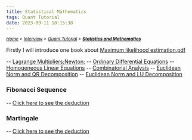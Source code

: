 ```yaml
---
title: Statistical Mathematics
tags: Quant Tutorial
date: 2023-09-11 10:15:38
---
```

*<small>[Home](/Home/index.html) > [Interview](/tags/Interview/index.html) > [Quant Tutorial](/2023/09/11/Interview/Quant-Tutorial/Quant-Tutorial/index.html) > **[Statistics and Mathematics](/2023/09/11/Interview/Quant-Tutorial/Statistics-and-Mathematics/index.html)</small>***

Firstly I will introduce one book about [Maximum likelihood estimation.pdf](/pdf/Milk-and-Cola-Economics..pdf) 

<head>
    <script type="text/javascript" async
        src="https://cdnjs.cloudflare.com/ajax/libs/mathjax/2.7.7/MathJax.js?config=TeX-MML-AM_CHTML">
    </script>
</head>

-- [Lagrange Multipliers;Newton;](https://s2.loli.net/2023/09/28/Gw2i6mNs54onthK.jpg)
-- [Ordinary Differential Equations](https://s2.loli.net/2023/09/28/NOUgmELItxp6yHF.jpg)
-- [Homogeneous Linear Equations](https://s2.loli.net/2023/09/28/qzG1b2kLCJlV5f8.jpg)
-- [Combinatorial Analysis](https://s2.loli.net/2023/09/28/C2LJQ3ZHyDPGAzM.jpg)
-- [Euclidean Norm and QR Decomposition](https://s2.loli.net/2023/09/28/qBR8wVzl64G1EJu.jpg)
-- [Euclidean Norm and LU Decomposition](https://s2.loli.net/2023/09/28/GNerLYiSH6BARVn.jpg)

### Fibonacci Sequence
-- [Click here to see the deduction ](https://s2.loli.net/2023/09/28/tYAEaGZryTgR9e4.jpg)

### Martingale
-- [Click here to see the deduction ](https://s2.loli.net/2023/09/29/yotzVpfUdGPOMH8.png)
